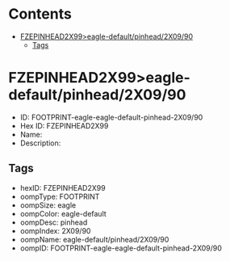 



Contents
========

* [FZEPINHEAD2X99>eagle-default/pinhead/2X09/90](#fzepinhead2x99eagle-defaultpinhead2x0990)
	* [Tags](#tags)

# FZEPINHEAD2X99>eagle-default/pinhead/2X09/90

- ID: FOOTPRINT-eagle-eagle-default-pinhead-2X09/90
- Hex ID: FZEPINHEAD2X99
- Name: 
- Description: 

## Tags

- hexID: FZEPINHEAD2X99
- oompType: FOOTPRINT
- oompSize: eagle
- oompColor: eagle-default
- oompDesc: pinhead
- oompIndex: 2X09/90
- oompName: eagle-default/pinhead/2X09/90
- oompID: FOOTPRINT-eagle-eagle-default-pinhead-2X09/90
